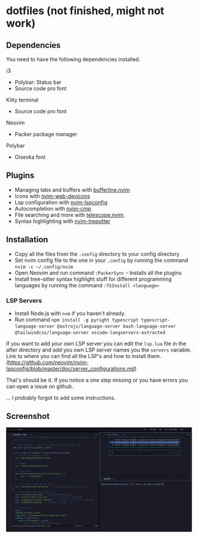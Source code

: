 # dotfiles (not finished, might not work)

## Dependencies

You need to have the following dependencies installed.

i3

- Polybar: Status bar
- Source code pro font

Kitty terminal

- Source code pro font

Neovim

- Packer package manager

Polybar

- Oisevka font

## Plugins

- Managing tabs and buffers with [bufferline.nvim](https://github.com/akinsho/bufferline.nvim)
- Icons with [nvim-web-devicons](https://github.com/kyazdani42/nvim-web-devicons)
- Lsp configuration with [nvim-lspconfig](https://github.com/neovim/nvim-lspconfig)
- Autocompletion with [nvim-cmp](https://github.com/hrsh7th/nvim-cmp)
- File searching and more with [telescope.nvim](https://github.com/nvim-telescope/telescope.nvim).
- Syntax highlighting with [nvim-treesitter](https://github.com/nvim-treesitter/nvim-treesitter)

## Installation

- Copy all the files from the `.config` directory to your config directory
- Set nvim config file to the one in your `.config` by running the command `nvim -c ~/.config/nvim`
- Open Neovim and run command `:PackerSync` - Installs all the plugins
- Install tree-sitter syntax highlight stuff for different programming languages by running the command `:TSInstall <language>`

### LSP Servers

- Install Node.js with `nvm` if you haven't already.
- Run command `npm install -g pyright typescript typescript-language-server @astrojs/language-server bash-language-server @tailwindcss/language-server vscode-langservers-extracted`

If you want to add your own LSP server you can edit the `lsp.lua` file in the after directory and add you own LSP server names you the `servers` variable. Link to where you can find all the LSP's and how to install them. (https://github.com/neovim/nvim-lspconfig/blob/master/doc/server_configurations.md)

That's should be it. If you notice a one step missing or you have errors you can open a issue on github.

... I probably forgot to add some instructions.

## Screenshot

![](https://github.com/LukaHietala/dotfiles/blob/main/assets/config.png)

